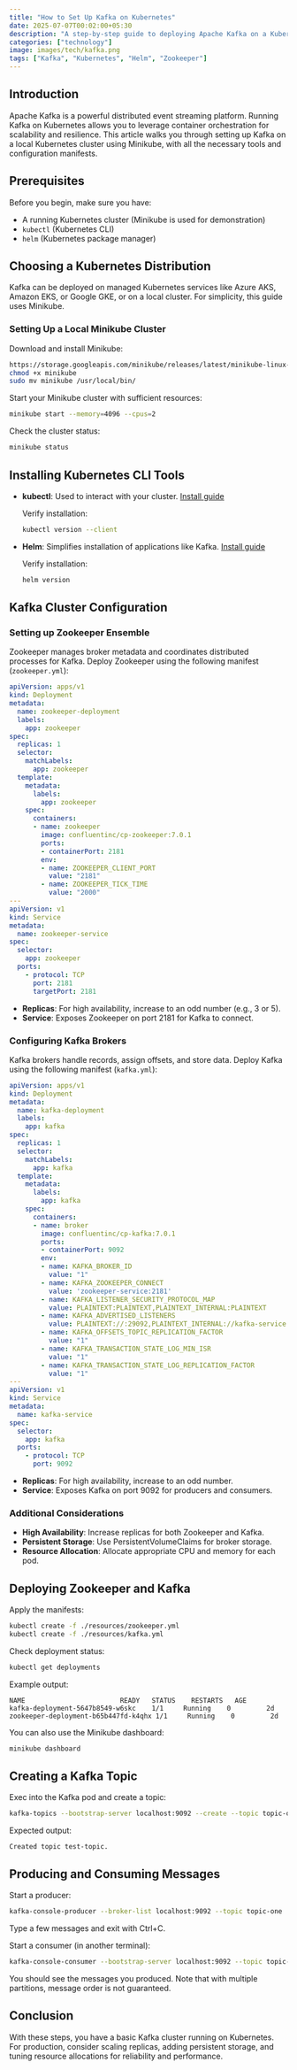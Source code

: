 ```yaml
---
title: "How to Set Up Kafka on Kubernetes"
date: 2025-07-07T00:02:00+05:30
description: "A step-by-step guide to deploying Apache Kafka on a Kubernetes cluster using Minikube, kubectl, and Helm."
categories: ["technology"]
image: images/tech/kafka.png
tags: ["Kafka", "Kubernetes", "Helm", "Zookeeper"]
---
```


## Introduction

Apache Kafka is a powerful distributed event streaming platform. Running Kafka on Kubernetes allows you to leverage container orchestration for scalability and resilience. This article walks you through setting up Kafka on a local Kubernetes cluster using Minikube, with all the necessary tools and configuration manifests.

## Prerequisites

Before you begin, make sure you have:

- A running Kubernetes cluster (Minikube is used for demonstration)
- `kubectl` (Kubernetes CLI)
- `helm` (Kubernetes package manager)

## Choosing a Kubernetes Distribution

Kafka can be deployed on managed Kubernetes services like Azure AKS, Amazon EKS, or Google GKE, or on a local cluster. For simplicity, this guide uses Minikube.

### Setting Up a Local Minikube Cluster

Download and install Minikube:

```sh
https://storage.googleapis.com/minikube/releases/latest/minikube-linux-amd64
chmod +x minikube
sudo mv minikube /usr/local/bin/
```

Start your Minikube cluster with sufficient resources:

```sh
minikube start --memory=4096 --cpus=2
```

Check the cluster status:

```sh
minikube status
```

## Installing Kubernetes CLI Tools

- **kubectl**: Used to interact with your cluster. [Install guide](https://kubernetes.io/docs/tasks/tools/install-kubectl-linux/)

  Verify installation:
  ```sh
  kubectl version --client
  ```

- **Helm**: Simplifies installation of applications like Kafka. [Install guide](https://helm.sh/docs/intro/install/)

  Verify installation:
  ```sh
  helm version
  ```

## Kafka Cluster Configuration

### Setting up Zookeeper Ensemble

Zookeeper manages broker metadata and coordinates distributed processes for Kafka. Deploy Zookeeper using the following manifest (`zookeeper.yml`):

```yaml
apiVersion: apps/v1
kind: Deployment
metadata:
  name: zookeeper-deployment
  labels:
    app: zookeeper
spec:
  replicas: 1
  selector:
    matchLabels:
      app: zookeeper
  template:
    metadata:
      labels:
        app: zookeeper
    spec:
      containers:
      - name: zookeeper
        image: confluentinc/cp-zookeeper:7.0.1
        ports:
        - containerPort: 2181
        env:
        - name: ZOOKEEPER_CLIENT_PORT
          value: "2181"
        - name: ZOOKEEPER_TICK_TIME
          value: "2000"
---
apiVersion: v1
kind: Service
metadata:
  name: zookeeper-service
spec:
  selector:
    app: zookeeper
  ports:
    - protocol: TCP
      port: 2181
      targetPort: 2181
```

- **Replicas**: For high availability, increase to an odd number (e.g., 3 or 5).
- **Service**: Exposes Zookeeper on port 2181 for Kafka to connect.

### Configuring Kafka Brokers

Kafka brokers handle records, assign offsets, and store data. Deploy Kafka using the following manifest (`kafka.yml`):

```yaml
apiVersion: apps/v1
kind: Deployment
metadata:
  name: kafka-deployment
  labels:
    app: kafka
spec:
  replicas: 1
  selector:
    matchLabels:
      app: kafka
  template:
    metadata:
      labels:
        app: kafka
    spec:
      containers:
      - name: broker
        image: confluentinc/cp-kafka:7.0.1
        ports:
        - containerPort: 9092
        env:
        - name: KAFKA_BROKER_ID
          value: "1"
        - name: KAFKA_ZOOKEEPER_CONNECT
          value: 'zookeeper-service:2181'
        - name: KAFKA_LISTENER_SECURITY_PROTOCOL_MAP
          value: PLAINTEXT:PLAINTEXT,PLAINTEXT_INTERNAL:PLAINTEXT
        - name: KAFKA_ADVERTISED_LISTENERS
          value: PLAINTEXT://:29092,PLAINTEXT_INTERNAL://kafka-service:9092
        - name: KAFKA_OFFSETS_TOPIC_REPLICATION_FACTOR
          value: "1"
        - name: KAFKA_TRANSACTION_STATE_LOG_MIN_ISR
          value: "1"
        - name: KAFKA_TRANSACTION_STATE_LOG_REPLICATION_FACTOR
          value: "1"
---
apiVersion: v1
kind: Service
metadata:
  name: kafka-service
spec:
  selector:
    app: kafka
  ports:
    - protocol: TCP
      port: 9092
```

- **Replicas**: For high availability, increase to an odd number.
- **Service**: Exposes Kafka on port 9092 for producers and consumers.

### Additional Considerations

- **High Availability**: Increase replicas for both Zookeeper and Kafka.
- **Persistent Storage**: Use PersistentVolumeClaims for broker storage.
- **Resource Allocation**: Allocate appropriate CPU and memory for each pod.

## Deploying Zookeeper and Kafka

Apply the manifests:

```sh
kubectl create -f ./resources/zookeeper.yml
kubectl create -f ./resources/kafka.yml
```

Check deployment status:

```sh
kubectl get deployments
```

Example output:

```
NAME                        READY   STATUS    RESTARTS   AGE
kafka-deployment-5647b8549-w6skc    1/1     Running    0         2d
zookeeper-deployment-b65b447fd-k4qhx 1/1     Running    0         2d
```

You can also use the Minikube dashboard:

```sh
minikube dashboard
```

## Creating a Kafka Topic

Exec into the Kafka pod and create a topic:

```sh
kafka-topics --bootstrap-server localhost:9092 --create --topic topic-one --replication-factor 1 --partitions 3
```

Expected output:

```
Created topic test-topic.
```

## Producing and Consuming Messages

Start a producer:

```sh
kafka-console-producer --broker-list localhost:9092 --topic topic-one
```

Type a few messages and exit with Ctrl+C.

Start a consumer (in another terminal):

```sh
kafka-console-consumer --bootstrap-server localhost:9092 --topic topic-one --from-beginning
```

You should see the messages you produced. Note that with multiple partitions, message order is not guaranteed.

## Conclusion

With these steps, you have a basic Kafka cluster running on Kubernetes. For production, consider scaling replicas, adding persistent storage, and tuning resource allocations for reliability and performance.
